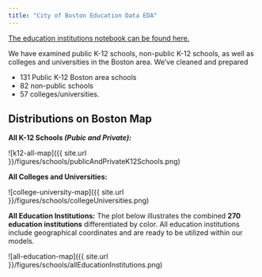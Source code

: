 ```yaml
---
title: "City of Boston Education Data EDA"
---
```


[The education institutions notebook can be found here.](https://github.com/sedelmeyer/predicting-crime/blob/master/notebooks/014_EDA_schools_and_universities.ipynb)

We have examined public K-12 schools, non-public K-12 schools, as well as colleges and universities in the Boston area. We’ve cleaned and prepared 

- 131 Public K-12 Boston area schools
- 82 non-public schools
- 57 colleges/universities. 


## Distributions on Boston Map

**All K-12 Schools *(Pubic and Private):***

![k12-all-map]({{ site.url }}/figures/schools/publicAndPrivateK12Schools.png)

**All Colleges and Universities:**

![college-university-map]({{ site.url }}/figures/schools/collegeUniversities.png)

**All Education Institutions:**
The plot below illustrates the combined **270 education institutions** differentiated by color. All education institutions include geographical coordinates and are ready to be utilized within our models.

![all-education-map]({{ site.url }}/figures/schools/allEducationInstitutions.png)
